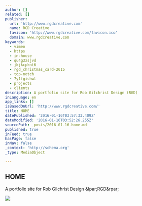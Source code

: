 ```yaml
---
author: []
related: []
publisher:
  url: 'http://www.rgdcreative.com'
  name: RGD Creative
  favicon: 'http://www.rgdcreative.com/favicon.ico'
  domain: www.rgdcreative.com
keywords:
  - vimeo
  - https
  - in-house
  - qu4g3zsjvd
  - jkjkcpknt6
  - rgd_christmas_card-2015
  - top-notch
  - 7y1fgishwl
  - projects
  - clients
description: A portfolio site for Rob Gilchrist Design (RGD)
inLanguage: en
app_links: []
isBasedOnUrl: 'http://www.rgdcreative.com/'
title: HOME
datePublished: '2016-01-16T03:57:33.409Z'
dateModified: '2016-01-16T03:52:26.255Z'
sourcePath: _posts/2016-01-16-home.md
published: true
inFeed: true
hasPage: false
inNav: false
_context: 'http://schema.org'
_type: MediaObject

---
```

<article style=""><h1>HOME</h1><p>A portfolio site for Rob Gilchrist Design &amp;lpar;RGD&amp;rpar;</p><img src="https://static1.squarespace.com/static/52901f91e4b049dd0c9efd74/t/56144686e4b094b629347ce4/1449458536393/?format=1000w" /></article>
